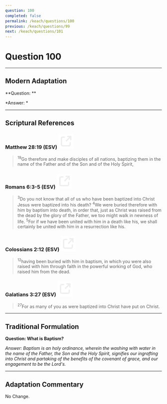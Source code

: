 ```yaml
---
question: 100
completed: false
permalink: /keach/questions/100
previous: /keach/questions/99
next: /keach/questions/101
---
```

# Question 100

---
## Modern Adaptation
**Question: **

*Answer: *

---
## Scriptural References
### Matthew 28:19 (ESV) <a href="https://biblegateway.com/passage/?search=Matthew+28%3A19&version=ESV"><img src="/assets/svg/link.svg"/></a>
> <sup>19</sup>Go therefore and make disciples of all nations, baptizing them in the name of the Father and of the Son and of the Holy Spirit,

### Romans 6:3-5 (ESV) <a href="https://biblegateway.com/passage/?search=Romans+6%3A3-5&version=ESV"><img src="/assets/svg/link.svg"/></a>
> <sup>3</sup>Do you not know that all of us who have been baptized into Christ Jesus were baptized into his death?
> <sup>4</sup>We were buried therefore with him by baptism into death, in order that, just as Christ was raised from the dead by the glory of the Father, we too might walk in newness of life.
> <sup>5</sup>For if we have been united with him in a death like his, we shall certainly be united with him in a resurrection like his.

### Colossians 2:12 (ESV) <a href="https://biblegateway.com/passage/?search=Colossians+2%3A12&version=ESV"><img src="/assets/svg/link.svg"/></a>
> <sup>12</sup>having been buried with him in baptism, in which you were also raised with him through faith in the powerful working of God, who raised him from the dead.

### Galatians 3:27 (ESV) <a href="https://biblegateway.com/passage/?search=Galatians+3%3A27&version=ESV"><img src="/assets/svg/link.svg"/></a>
> <sup>27</sup>For as many of you as were baptized into Christ have put on Christ.


---
## Traditional Formulation
**Question: What is Baptism?**

*Answer: Baptism is an holy ordinance, wherein the washing with water in the name of the Father, the Son and the Holy Spirit, signifies our ingrafting into Christ and partaking of the benefits of the covenant of grace, and our engagement to be the Lord's.*

---
## Adaptation Commentary
No Change.